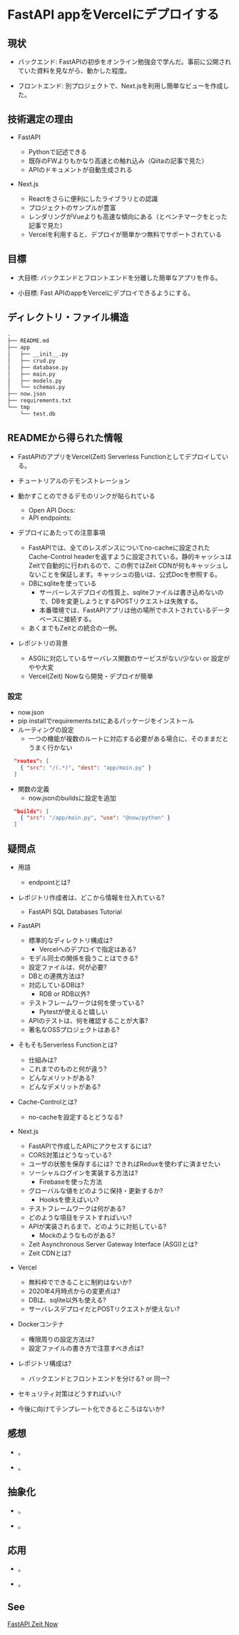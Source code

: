 # FastAPI appをVercelにデプロイする

## 現状

+ バックエンド: FastAPIの初歩をオンライン勉強会で学んだ。事前に公開されていた資料を見ながら、動かした程度。

+ フロントエンド: 別プロジェクトで、Next.jsを利用し簡単なビューを作成した。

## 技術選定の理由

+ FastAPI
  + Pythonで記述できる
  + 既存のFWよりもかなり高速との触れ込み（Qiitaの記事で見た）
  + APIのドキュメントが自動生成される

+ Next.js
  + Reactをさらに便利にしたライブラリとの認識
  + プロジェクトのサンプルが豊富
  + レンダリングがVueよりも高速な傾向にある（とベンチマークをとった記事で見た）
  + Vercelを利用すると、デプロイが簡単かつ無料でサポートされている

## 目標

+ 大目標: バックエンドとフロントエンドを分離した簡単なアプリを作る。

+ 小目標: Fast APIのappをVercelにデプロイできるようにする。

## ディレクトリ・ファイル構造

```md
.
├── README.md
├── app
│   ├── __init__.py
│   ├── crud.py
│   ├── database.py
│   ├── main.py
│   ├── models.py
│   └── schemas.py
├── now.json
├── requirements.txt
└── tmp
    └── test.db
```

## READMEから得られた情報

+ FastAPIのアプリをVercel(Zeit) Serverless Functionとしてデプロイしている。
+ チュートリアルのデモンストレーション
+ 動かすことのできるデモのリンクが貼られている
  + Open API Docs:
  + API endpoints:

+ デプロイにあたっての注意事項
  + FastAPIでは、全てのレスポンスについてno-cacheに設定された Cache-Control headerを返すように設定されている。静的キャッシュはZeitで自動的に行われるので、この例ではZeit CDNが何もキャッシュしないことを保証します。キャッシュの扱いは、公式Docを参照する。
  + DBにsqliteを使っている
    + サーバーレスデプロイの性質上、sqliteファイルは書き込めないので、DBを変更しようとするPOSTリクエストは失敗する。
    + 本番環境では、FastAPIアプリは他の場所でホストされているデータベースに接続する。
  + あくまでもZeitとの統合の一例。

+ レポジトリの背景
  + ASGIに対応しているサーバレス関数のサービスがない/少ない or 設定がやや大変
  + Vercel(Zeit) Nowなら開発・デプロイが簡単

### 設定

+ now.json
+ pip installでrequirements.txtにあるパッケージをインストール
+ ルーティングの設定
  + 一つの機能が複数のルートに対応する必要がある場合に、そのままだとうまく行かない

```json
  "routes": [
    { "src": "/(.*)", "dest": "app/main.py" }
  ]
```

+ 関数の定義
  + now.jsonのbuildsに設定を追加

```json
  "builds": [
    { "src": "/app/main.py", "use": "@now/python" }
  ]
```

## 疑問点

+ 用語
  + endpointとは?

+ レポジトリ作成者は、どこから情報を仕入れている?
  + FastAPI SQL Databases Tutorial

+ FastAPI
  + 標準的なディレクトリ構成は?
    + Vercelへのデプロイで指定はある?
  + モデル同士の関係を扱うことはできる?
  + 設定ファイルは、何が必要?
  + DBとの連携方法は?
  + 対応しているDBは?
    + RDB or RDB以外?
  + テストフレームワークは何を使っている?
    + Pytestが使えると嬉しい
  + APIのテストは、何を確認することが大事?
  + 著名なOSSプロジェクトはある?

+ そもそもServerless Functionとは?
  + 仕組みは?
  + これまでのものと何が違う?
  + どんなメリットがある?
  + どんなデメリットがある?

+ Cache-Controlとは?
  + no-cacheを設定するとどうなる?

+ Next.js
  + FastAPIで作成したAPIにアクセスするには?
  + CORS対策はどうなっている?
  + ユーザの状態を保存するには? できればReduxを使わずに済ませたい
  + ソーシャルログインを実装する方法は?
    + Firebaseを使った方法
  + グローバルな値をどのように保持・更新するか?
    + Hooksを使えばいい?
  + テストフレームワークは何がある?
  + どのような項目をテストすればいい?
  + APIが実装されるまで、どのように対処している?
    + Mockのようなものがある?
  + Zeit Asynchronous Server Gateway Interface (ASGI)とは?
  + Zeit CDNとは?

+ Vercel
  + 無料枠でできることに制約はないか?
  + 2020年4月時点からの変更点は?
  + DBは、sqlite以外も使える?
  + サーバレスデプロイだとPOSTリクエストが使えない?

+ Dockerコンテナ
  + 権限周りの設定方法は?
  + 設定ファイルの書き方で注意すべき点は?

+ レポジトリ構成は?
  + バックエンドとフロントエンドを分ける? or 同一?

+ セキュリティ対策はどうすればいい?

+ 今後に向けてテンプレート化できるところはないか?

## 感想

+ 。

+ 。

## 抽象化

+ 。

+ 。

## 応用

+ 。

+ 。

## See

[FastAPI Zeit Now](https://github.com/paul121/fastapi-zeit-now)
